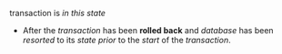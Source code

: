 transaction is *in this state*
- After the *transaction* has been **rolled back** and *database* has been *resorted* to its *state prior* to the *start* of the *transaction*.